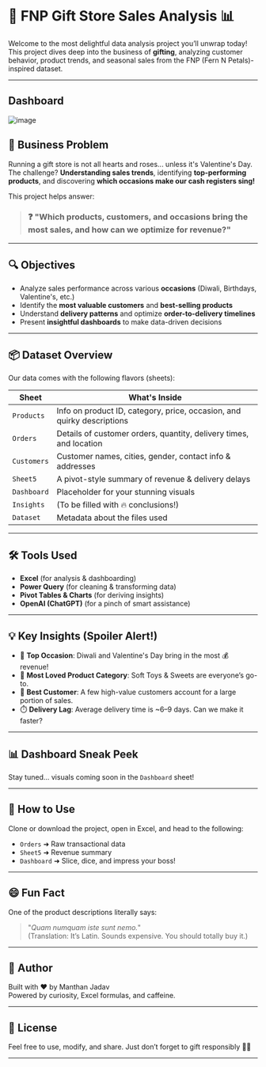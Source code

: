 # 🎁 FNP Gift Store Sales Analysis 📊

Welcome to the most delightful data analysis project you’ll unwrap today!  
This project dives deep into the business of **gifting**, analyzing customer behavior, product trends, and seasonal sales from the FNP (Fern N Petals)-inspired dataset.

---

## Dashboard
![image](https://github.com/user-attachments/assets/f908b417-b431-4595-af56-8d53acf992f1)

## 🧠 Business Problem

Running a gift store is not all hearts and roses... unless it's Valentine's Day.  
The challenge? **Understanding sales trends**, identifying **top-performing products**, and discovering **which occasions make our cash registers sing!**

This project helps answer:
> ### ❓ "Which products, customers, and occasions bring the most sales, and how can we optimize for revenue?"

---

## 🔍 Objectives

- Analyze sales performance across various **occasions** (Diwali, Birthdays, Valentine's, etc.)
- Identify the **most valuable customers** and **best-selling products**
- Understand **delivery patterns** and optimize **order-to-delivery timelines**
- Present **insightful dashboards** to make data-driven decisions

---

## 📦 Dataset Overview

Our data comes with the following flavors (sheets):

| Sheet | What's Inside |
|-------|----------------|
| `Products` | Info on product ID, category, price, occasion, and quirky descriptions |
| `Orders` | Details of customer orders, quantity, delivery times, and location |
| `Customers` | Customer names, cities, gender, contact info & addresses |
| `Sheet5` | A pivot-style summary of revenue & delivery delays |
| `Dashboard` | Placeholder for your stunning visuals |
| `Insights` | (To be filled with 🔥 conclusions!) |
| `Dataset` | Metadata about the files used |

---

## 🛠 Tools Used

- **Excel** (for analysis & dashboarding)
- **Power Query** (for cleaning & transforming data)
- **Pivot Tables & Charts** (for deriving insights)
- **OpenAI (ChatGPT)** (for a pinch of smart assistance)

---

## 💡 Key Insights (Spoiler Alert!)

- 🎯 **Top Occasion**: Diwali and Valentine's Day bring in the most 💰 revenue!
- 🎁 **Most Loved Product Category**: Soft Toys & Sweets are everyone’s go-to.
- 🧍 **Best Customer**: A few high-value customers account for a large portion of sales.
- ⏱️ **Delivery Lag**: Average delivery time is ~6–9 days. Can we make it faster?

---

## 📊 Dashboard Sneak Peek

Stay tuned... visuals coming soon in the `Dashboard` sheet!

---

## 🚀 How to Use

Clone or download the project, open in Excel, and head to the following:
- `Orders` ➜ Raw transactional data
- `Sheet5` ➜ Revenue summary
- `Dashboard` ➜ Slice, dice, and impress your boss!

---

## 😄 Fun Fact

One of the product descriptions literally says:
> "_Quam numquam iste sunt nemo._"  
(Translation: It’s Latin. Sounds expensive. You should totally buy it.)

---

## 📎 Author

Built with ❤️ by Manthan Jadav  
Powered by curiosity, Excel formulas, and caffeine.

---

## 📢 License

Feel free to use, modify, and share. Just don’t forget to gift responsibly 🎁✨

---

